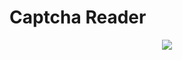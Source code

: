 # Captcha Reader

<p align="center">
  <img src="http://www.captcha.net/images/recaptcha-example.gif" />
</p>
